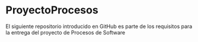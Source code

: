 # ProyectoProcesos
El siguiente repositorio introducido en GitHub es parte de los requisitos para la entrega del proyecto de Procesos de Software
